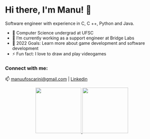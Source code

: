 
# Hi there, I'm Manu! 👋

Software engineer with experience in C, C ++, Python and Java. 

- 🔭 Computer Science undergrad at UFSC
- 👯 I’m currently working as a support engineer at Bridge Labs
- 🥅 2022 Goals: Learn more about game development and software development
- ⚡ Fun fact: I love to draw and play videogames

### Connect with me:

:mailbox: manuufoscarini@gmail.com |
[Linkedin](https://www.linkedin.com/in/emanuelle-foscarini-a4a9b120a/)

<div align="center">
  <a href="https://github.com/manufoscarini">
  <img height="150em" src="https://github-readme-stats.vercel.app/api?username=manufoscarini&count_private=false&show_icons=true&theme=panda&include_all_commits=true"/>
  <img height="150em" src="https://github-readme-stats.vercel.app/api/top-langs/?username=manufoscarini&layout=compact&langs_count=7&theme=panda&?hide=css"/>
</div>
